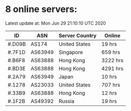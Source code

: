# 8 online servers:

Latest update at: Mon Jun 29 21:10:10 UTC 2020

| ID | ASN | Server Country | Online |
| -- | --- | -------------- | ------ |
| #.D09B | AS174 | United States | 19 hrs |
| #.7F1D | AS63949 | Singapore | 659 hrs |
| #.B6F8 | AS63888 | Hong Kong | 3222 hrs |
| #.BD3E | AS63888 | Hong Kong | 4291 hrs |
| #.2A79 | AS63949 | Japan | 10 hrs |
| #.1278 | AS23033 | United States | 707 hrs |
| #.33B9 | AS63888 | Hong Kong | 12 hrs |
| #.1F2B | AS49392 | Russia | 19 hrs |

